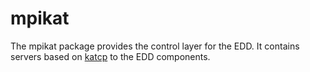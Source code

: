 mpikat
======

The mpikat package provides the control layer for the EDD. It contains servers
based on [katcp](https://pythonhosted.org/katcp/) to the EDD components.
